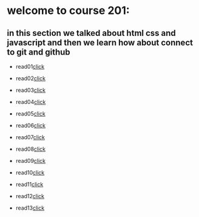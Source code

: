 # welcome to course 201:
## in this section we talked about html css and javascript and then we learn how about connect to git and github



* read01[click](read01.md)

* read02[click](read02.md)

* read03[click](read03.md)

* read04[click](read04.md)

* read05[click](read05.md)

* read06[click](read06.md)

* read07[click](read07.md)

* read08[click](read08.md)

* read09[click](read09.md)

* read10[click](read10.md)

* read11[click](read11.md)

* read12[click](read12.md)

* read13[click](read13.md)










